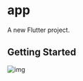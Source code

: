 # app

A new Flutter project.

## Getting Started

![img](https://github.com/jonathankablan/flutterui-running/blob/master/screenshot.png)
